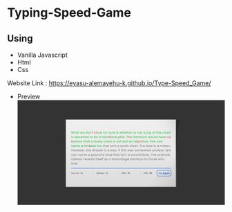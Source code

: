 # Typing-Speed-Game


## Using
- Vanilla Javascript
- Html
- Css

Website Link : https://eyasu-alemayehu-k.github.io/Type-Speed_Game/

* Preview
![Website Review](./Review.png)
